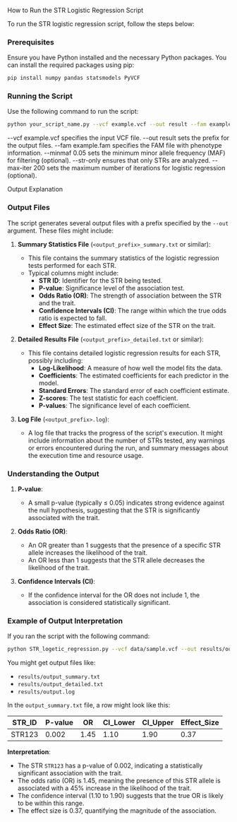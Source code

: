 How to Run the STR Logistic Regression Script

To run the STR logistic regression script, follow the steps below:

### Prerequisites
Ensure you have Python installed and the necessary Python packages. You can install the required packages using pip:

```bash
pip install numpy pandas statsmodels PyVCF
```

### Running the Script
Use the following command to run the script:

```bash
python your_script_name.py --vcf example.vcf --out result --fam example.fam --minmaf 0.05 --str-only --max-iter 200

```
--vcf example.vcf specifies the input VCF file.
--out result sets the prefix for the output files.
--fam example.fam specifies the FAM file with phenotype information.
--minmaf 0.05 sets the minimum minor allele frequency (MAF) for filtering (optional).
--str-only ensures that only STRs are analyzed.
--max-iter 200 sets the maximum number of iterations for logistic regression (optional).

Output Explanation

### Output Files
The script generates several output files with a prefix specified by the `--out` argument. These files might include:

1. **Summary Statistics File** (`<output_prefix>_summary.txt` or similar):
   - This file contains the summary statistics of the logistic regression tests performed for each STR. 
   - Typical columns might include:
     - **STR ID**: Identifier for the STR being tested.
     - **P-value**: Significance level of the association test.
     - **Odds Ratio (OR)**: The strength of association between the STR and the trait.
     - **Confidence Intervals (CI)**: The range within which the true odds ratio is expected to fall.
     - **Effect Size**: The estimated effect size of the STR on the trait.

2. **Detailed Results File** (`<output_prefix>_detailed.txt` or similar):
   - This file contains detailed logistic regression results for each STR, possibly including:
     - **Log-Likelihood**: A measure of how well the model fits the data.
     - **Coefficients**: The estimated coefficients for each predictor in the model.
     - **Standard Errors**: The standard error of each coefficient estimate.
     - **Z-scores**: The test statistic for each coefficient.
     - **P-values**: The significance level of each coefficient.

3. **Log File** (`<output_prefix>.log`):
   - A log file that tracks the progress of the script's execution. It might include information about the number of STRs tested, any warnings or errors encountered during the run, and summary messages about the execution time and resource usage.

### Understanding the Output

1. **P-value**:
   - A small p-value (typically ≤ 0.05) indicates strong evidence against the null hypothesis, suggesting that the STR is significantly associated with the trait.

2. **Odds Ratio (OR)**:
   - An OR greater than 1 suggests that the presence of a specific STR allele increases the likelihood of the trait.
   - An OR less than 1 suggests that the STR allele decreases the likelihood of the trait.

3. **Confidence Intervals (CI)**:
   - If the confidence interval for the OR does not include 1, the association is considered statistically significant.

### Example of Output Interpretation

If you ran the script with the following command:

```bash
python STR_logetic_regression.py --vcf data/sample.vcf --out results/output
```

You might get output files like:

- `results/output_summary.txt`
- `results/output_detailed.txt`
- `results/output.log`

In the `output_summary.txt` file, a row might look like this:

| STR_ID | P-value | OR   | CI_Lower | CI_Upper | Effect_Size |
|--------|---------|------|----------|----------|-------------|
| STR123 | 0.002   | 1.45 | 1.10     | 1.90     | 0.37        |

**Interpretation**:
- The STR `STR123` has a p-value of 0.002, indicating a statistically significant association with the trait.
- The odds ratio (OR) is 1.45, meaning the presence of this STR allele is associated with a 45% increase in the likelihood of the trait.
- The confidence interval (1.10 to 1.90) suggests that the true OR is likely to be within this range.
- The effect size is 0.37, quantifying the magnitude of the association.

